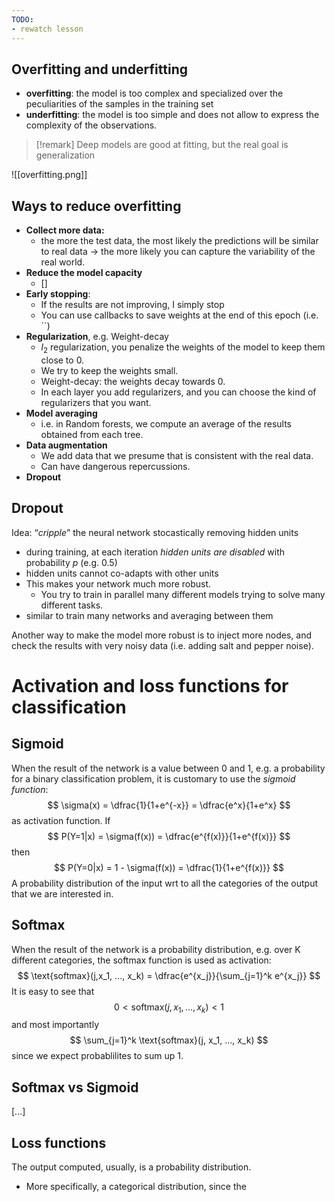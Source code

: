 ```yaml
---
TODO: 
- rewatch lesson
---
```

## Overfitting and underfitting
- __overfitting__: the model is too complex and specialized over the peculiarities of the samples in the training set 
- __underfitting__: the model is too simple and does not allow to express the complexity of the observations. 

>[!remark]
> Deep models are good at fitting, but the real goal is generalization

![[overfitting.png]]

## Ways to reduce overfitting 
- __Collect more data:__
	- the more the test data, the most likely the predictions will be similar to real data -> the more likely you can capture the variability of the real world. 
- __Reduce the model capacity__
	- \[\]
- __Early stopping__:
	- If the results are not improving, I simply stop
	- You can use callbacks to save weights at the end of this epoch (i.e. ``)
- __Regularization__, e.g. Weight-decay
	- $l_2$ regularization, you penalize the weights of the model to keep them close to 0. 
	- We try to keep the weights small. 
	- Weight-decay: the weights decay towards 0.
	- In each layer you add regularizers, and you can choose the kind of regularizers that you want. 
- __Model averaging__ 
	- i.e. in Random forests, we compute an average of the results obtained from each tree. 
- __Data augmentation__
	- We add data that we presume that is consistent with the real data.
	- Can have dangerous repercussions. 
- __Dropout__

## Dropout
Idea: “_cripple_” the neural network stocastically removing hidden units 
- during training, at each iteration _hidden units are disabled_ with probability $p$ (e.g. 0.5) 
- hidden units cannot co-adapts with other units 
- This makes your network much more robust. 
	- You try to train in parallel many different models trying to solve many different tasks. 
- similar to train many networks and averaging between them

Another way to make the model more robust is to inject more nodes, and check the results with very noisy data (i.e. adding salt and pepper noise). 

# Activation and loss functions for classification

## Sigmoid
When the result of the network is a value between 0 and 1, e.g. a probability for a binary classification problem, it is customary to use the _sigmoid function_:
$$
\sigma(x) = \dfrac{1}{1+e^{-x}} = \dfrac{e^x}{1+e^x}
$$
as activation function. 
If 
$$
P(Y=1|x) = \sigma(f(x)) = \dfrac{e^{f(x)}}{1+e^{f(x)}}
$$
then
$$
P(Y=0|x) = 1 - \sigma(f(x)) = \dfrac{1}{1+e^{f(x)}}
$$
A probability distribution of the input wrt to all the categories of the output that we are interested in. 

## Softmax
When the result of the network is a probability distribution, e.g. over K different categories, the softmax function is used as activation:
$$
\text{softmax}(j,x_1, ..., x_k) = \dfrac{e^{x_j}}{\sum_{j=1}^k e^{x_j}}
$$
It is easy to see that 
$$
0 < \text{softmax}(j, x_1, ..., x_k) < 1
$$
and most importantly 
$$
\sum_{j=1}^k \text{softmax}(j, x_1, ..., x_k)
$$
since we expect probablilites to sum up 1.

## Softmax vs Sigmoid
\[...\]

## Loss functions
The output computed, usually, is a probability distribution. 
- More specifically, a categorical distribution, since the 